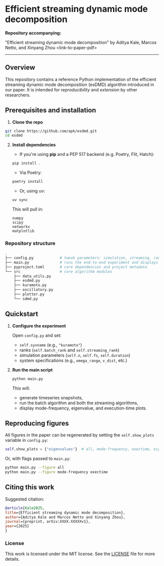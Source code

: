 # Efficient streaming dynamic mode decomposition

**Repository accompanying:**

"Efficient streaming dynamic mode decomposition" by Aditya Kale, Marcos Netto, and Xinyang Zhou
  \<link-to-paper-pdf\>

---

## Overview

This repository contains a reference Python implementation of the efficient streaming dynamic mode decomposition (esDMD) algorithm introduced in our paper. It is intended for _reproducibility_ and _extension_ by other researchers.

## Prerequisites and installation

1. **Clone the repo**

```bash
git clone https://github.com/apk/esdmd.git
cd esdmd
```

2. **Install dependencies**

   - If you're using **pip** and a PEP 517 backend (e.g. Poetry, Flit, Hatch):

   ```bash
   pip install .
   ```

   - Via Poetry:

   ```bash
   poetry install
   ```

   - Or, using uv:

   ```bash
   uv sync
   ```

   This will pull in:

   ```
   numpy
   scipy
   networkx
   matplotlib
   ```

### Repository structure

```bash
.
├── config.py            # tweak parameters: simulation, streaming, ranks settings
├── main.py              # runs the end-to-end experiment and displays figures
├── pyproject.toml       # core dependencies and project metadata
└── src                  # core algorithm modules
    ├── data_utils.py
    ├── esdmd.py
    ├── kuramoto.py
    ├── oscillatory.py
    ├── plotter.py
    └── sdmd.py
```

## Quickstart

1.  **Configure the experiment**

    Open `config.py` and set:

    - `self.sysname` (e.g., `"kuramoto"`)
    - ranks (`self.batch_rank` and `self.streaming_rank`)
    - simulation parameters (`self.n`, `self.fs`, `self.duration`)
    - system specifications (e.g., `omega_range`, `v_dist`, etc.)

2.  **Run the main script**

    ```bash
    python main.py
    ```

    This will:

    - generate timeseries snapshots,
    - run the batch algorithm and both the streaming algorithms,
    - display mode-frequency, eigenvalue, and execution-time plots.

## Reproducing figures

All figures in the paper can be regenerated by setting the `self.show_plots` variable
in `config.py`:

```python
self.show_plots = {"eigenvalues"}  # all, mode-frequency, exectime, eigenvalues
```

Or, with flags passed to `main.py`:

```bash
python main.py --figure all
python main.py --figure mode-frequency exectime
```

## Citing this work

Suggested citation:

```bibtex
@article{Kale2025,
title={Efficient streaming dynamic mode decomposition},
author={Aditya Kale and Marcos Netto and Xinyang Zhou},
journal={preprint, arXiv:XXXX.XXXXXv1},
year={2025}
}
```

### License

This work is licensed under the MIT license. See the [LICENSE](LICENSE) file for more details.
